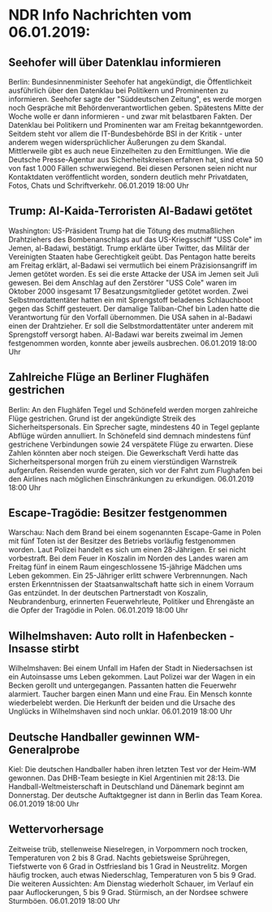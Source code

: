 # NDR Info Nachrichten vom 06.01.2019:


## Seehofer will über Datenklau informieren
Berlin:	Bundesinnenminister Seehofer hat angekündigt, die Öffentlichkeit ausführlich über den Datenklau bei Politikern und Prominenten zu informieren. Seehofer sagte der "Süddeutschen Zeitung", es werde morgen noch Gespräche mit Behördenverantwortlichen geben. Spätestens Mitte der Woche wolle er dann informieren - und zwar mit belastbaren Fakten. Der Datenklau bei Politikern und Prominenten war am Freitag bekanntgeworden. Seitdem steht vor allem die IT-Bundesbehörde BSI in der Kritik - unter anderem wegen widersprüchlicher Äußerungen zu dem Skandal. Mittlerweile gibt es auch neue Einzelheiten zu den Ermittlungen. Wie die Deutsche Presse-Agentur aus Sicherheitskreisen erfahren hat, sind etwa 50 von fast 1.000 Fällen schwerwiegend. Bei diesen Personen seien nicht nur Kontaktdaten veröffentlicht worden, sondern deutlich mehr Privatdaten, Fotos, Chats und Schriftverkehr. 06.01.2019 18:00 Uhr 

## Trump: Al-Kaida-Terroristen Al-Badawi getötet
Washington: US-Präsident Trump hat die Tötung des mutmaßlichen Drahtziehers des Bombenanschlags auf das US-Kriegsschiff "USS Cole" im Jemen, al-Badawi, bestätigt. Trump erklärte über Twitter, das Militär der Vereinigten Staaten habe Gerechtigkeit geübt. Das Pentagon hatte bereits am Freitag erklärt, al-Badawi sei vermutlich bei einem Präzisionsangriff im Jemen getötet worden. Es sei die erste Attacke der USA im Jemen seit Juli gewesen. Bei dem Anschlag auf den Zerstörer "USS Cole" waren im Oktober 2000 insgesamt 17 Besatzungsmitglieder getötet worden. Zwei Selbstmordattentäter hatten ein mit Sprengstoff beladenes Schlauchboot gegen das Schiff gesteuert. Der damalige Taliban-Chef bin Laden hatte die Verantwortung für den Vorfall übernommen. Die USA sahen in al-Badawi einen der Drahtzieher. Er soll die Selbstmordattentäter unter anderem mit Sprengstoff versorgt haben. Al-Badawi war bereits zweimal im Jemen festgenommen worden, konnte aber jeweils ausbrechen. 06.01.2019 18:00 Uhr 

## Zahlreiche Flüge an Berliner Flughäfen gestrichen
Berlin: An den Flughäfen Tegel und Schönefeld werden morgen zahlreiche Flüge gestrichen. Grund ist der angekündigte Streik des Sicherheitspersonals. Ein Sprecher sagte, mindestens 40 in Tegel geplante Abflüge würden annulliert. In Schönefeld sind demnach mindestens fünf gestrichene Verbindungen sowie 24 verspätete Flüge zu erwarten. Diese Zahlen könnten aber noch steigen. Die Gewerkschaft Verdi hatte das Sicherheitspersonal morgen früh zu einem vierstündigen Warnstreik aufgerufen. Reisenden wurde geraten, sich vor der Fahrt zum Flughafen bei den Airlines nach möglichen Einschränkungen zu erkundigen. 06.01.2019 18:00 Uhr 

## Escape-Tragödie: Besitzer festgenommen
Warschau: Nach dem Brand bei einem sogenannten Escape-Game in Polen mit fünf Toten ist der Besitzer des Betriebs vorläufig festgenommen worden. Laut Polizei handelt es sich um einen 28-Jährigen. Er sei nicht vorbestraft. Bei dem Feuer in Koszalin im Norden des Landes waren am Freitag fünf in einem Raum eingeschlossene 15-jährige Mädchen ums Leben gekommen. Ein 25-Jähriger erlitt schwere Verbrennungen. Nach ersten Erkenntnissen der Staatsanwaltschaft hatte sich in einem Vorraum Gas entzündet. In der deutschen Partnerstadt von Koszalin, Neubrandenburg, erinnerten Feuerwehrleute, Politiker und Ehrengäste an die Opfer der Tragödie in Polen. 06.01.2019 18:00 Uhr 

## Wilhelmshaven: Auto rollt in Hafenbecken - Insasse stirbt
Wilhelmshaven: Bei einem Unfall im Hafen der Stadt in Niedersachsen ist ein Autoinsasse ums Leben gekommen. Laut Polizei war der Wagen in ein Becken gerollt und untergegangen. Passanten hatten die Feuerwehr alarmiert. Taucher bargen einen Mann und eine Frau. Ein Mensch konnte wiederbelebt werden. Die Herkunft der beiden und die Ursache des Unglücks in Wilhelmshaven sind noch unklar. 06.01.2019 18:00 Uhr 

## Deutsche Handballer gewinnen WM-Generalprobe
Kiel: Die deutschen Handballer haben ihren letzten Test vor der Heim-WM gewonnen. Das DHB-Team besiegte in Kiel Argentinien mit 28:13. Die Handball-Weltmeisterschaft in Deutschland und Dänemark beginnt am Donnerstag. Der deutsche Auftaktgegner ist dann in Berlin das Team Korea. 06.01.2019 18:00 Uhr 

## Wettervorhersage
Zeitweise trüb, stellenweise Nieselregen, in Vorpommern noch trocken, Temperaturen von 2 bis 8 Grad. Nachts gebietsweise Sprühregen, Tiefstwerte von 6 Grad in Ostfriesland bis 1 Grad in Neustrelitz. Morgen häufig trocken, auch etwas Niederschlag, Temperaturen von 5 bis 9 Grad. Die weiteren Aussichten: Am Dienstag wiederholt Schauer, im Verlauf ein paar Auflockerungen, 5 bis 9 Grad. Stürmisch, an der Nordsee schwere Sturmböen. 06.01.2019 18:00 Uhr 
